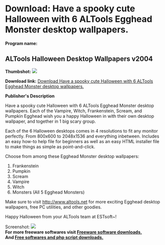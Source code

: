 # Download: Have a spooky cute Halloween with 6 ALTools Egghead Monster desktop wallpapers.

**Program name:**

## ALTools Halloween Desktop Wallpapers v2004

  
**Thumbshot:** ![](http://www.freewarefiles.com/screenshot/ALTDTW_Halloween_md.gif)   
  
**Download link:** [Download Have a spooky cute Halloween with 6 ALTools Egghead Monster desktop wallpapers.](http://freesoftwares.boysofts.com/ALTools-Halloween-Desktop-Wallpapers-V_program_11709.html)  
  


**Publisher's Description**  
  


Have a spooky cute Halloween with 6 ALTools Egghead Monster desktop wallpapers. Each of the Vampire, Witch, Frankenstein, Scream, and Pumpkin Egghead wish you a happy Halloween in with their own desktop wallpaper, and together in 1 big scary group.

Each of the 6 Halloween desktops comes in 4 resolutions to fit any monitor perfectly. From 800x600 to 2048x1536 and everything inbetween. Includes an easy how-to help file for beginners as well as an easy HTML installer file to make things as simple as point-and-click. 

Choose from among these Egghead Monster desktop wallpapers:

  1. Frankenstein
  2. Pumpkin
  3. Scream
  4. Vampire
  5. Witch
  6. Monsters (All 5 Egghead Monsters)

Make sure to visit http://www.altools.net for more exciting Egghead desktop wallpapers, free PC utilities, and other goodies.

Happy Halloween from your ALTools team at ESTsoft~!

  
  
Screenshot: ![](http://www.freewarefiles.com/screenshot/ALTDTW_Halloween.gif)   
**For more freeware softwares visit [Freeware software downloads.](http://freesoftwares.boysofts.com/)**   
**And [Free softwares and php script downloads.](http://www.boysofts.com/)**
